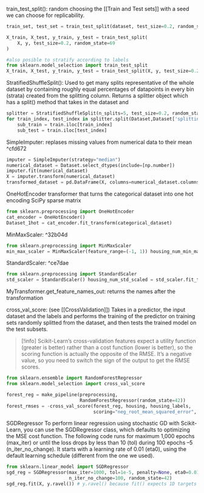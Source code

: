 train_test_split(): random choosing the [[Train and Test sets]] with a seed we can choose for replicability.
```python
train_set, test_set = train_test_split(dataset, test_size=0.2, random_state=42)
```
```python
X_train, X_test, y_train, y_test = train_test_split(
    X, y, test_size=0.2, random_state=69
)

#also posible to stratify according to labels
from sklearn.model_selection import train_test_split
X_train, X_test, y_train, y_test = train_test_split(X, y, test_size=0.2, stratify=y)

```
StratifiedShuffleSplit(): Used to get many splits representative of the whole dataset by containing roughly equal percentages of datapoints in every bin (strata) created from the splitting column. Returns a splitter object which has a split() method that takes in the dataset and 
```python
splitter = StratifiedShuffleSplit(n_splits=5, test_size=0.2, random_state=69)
for train_index, test_index in splitter.split(Dataset,Dataset['splitting column']):
    sub_train = train.iloc[train_index]
    sub_test = train.iloc[test_index]
```
SimpleImputer: replases missing values from numerical data to their mean  ^cfd672
```python
imputer = SimpleImputer(strategy="median")
numerical_dataset = Dataset.select_dtypes(include=[np.number])
imputer.fit(numerical_dataset)
X = imputer.transform(numerical_dataset)
transformed_dataset = pd.DataFrame(X, columns=numerical_dataset.columns, index=numerical_dataset.index)
```

OneHotEncoder transformer that turns the categorical dataset into one hot encoding SciPy sparse matrix
```python
from sklearn.preprocessing import OneHotEncoder 
cat_encoder = OneHotEncoder()
Dataset_1hot = cat_encoder.fit_transform(categorical_dataset)
```

MinMaxScaler: ^32b04d
```python
from sklearn.preprocessing import MinMaxScaler 
min_max_scaler = MinMaxScaler(feature_range=(-1, 1)) housing_num_min_max_scaled = min_max_scaler.fit_transform(housing_num)
```
StandardScaler: ^ce7dae
```python
from sklearn.preprocessing import StandardScaler 
std_scaler = StandardScaler() housing_num_std_scaled = std_scaler.fit_transform(housing_num)
```

MyTransformer.get_feature_names_out:
returns the names after the transformation

cross_val_score:
(see [[CrossValidation]])
Takes in a predictor, the input dataset and the labels and performs the training of the predictor on training sets randomly splitted from the dataset, and then tests the trained model on the test subsets. 
> [!info]
> Scikit-Learn’s cross-validation features expect a utility function (greater is better) rather than a cost function (lower is better), so the scoring function is actually the opposite of the RMSE. It’s a negative value, so you need to switch the sign of the output to get the RMSE scores.
```python
from sklearn.ensemble import RandomForestRegressor
from sklearn.model_selection import cross_val_score

forest_reg = make_pipeline(preprocessing,
						   RandomForestRegressor(random_state=42))
forest_rmses = -cross_val_score(forest_reg, housing, housing_labels,
								scoring="neg_root_mean_squared_error", cv=10)
```

SGDRegressor
To perform linear regression using stochastic GD with Scikit-Learn, you can use the SGDRegressor class, which defaults to optimizing the MSE cost function. The following code runs for maximum 1,000 epochs (max_iter) or until the loss drops by less than 10 (tol) during 100 epochs –5 (n_iter_no_change). It starts with a learning rate of 0.01 (eta0), using the default learning schedule (different from the one we used).
```python
from sklearn.linear_model import SGDRegressor
sgd_reg = SGDRegressor(max_iter=1000, tol=1e-5, penalty=None, eta0=0.01,
					   n_iter_no_change=100, random_state=42)
sgd_reg.fit(X, y.ravel()) # y.ravel() because fit() expects 1D targets

```
